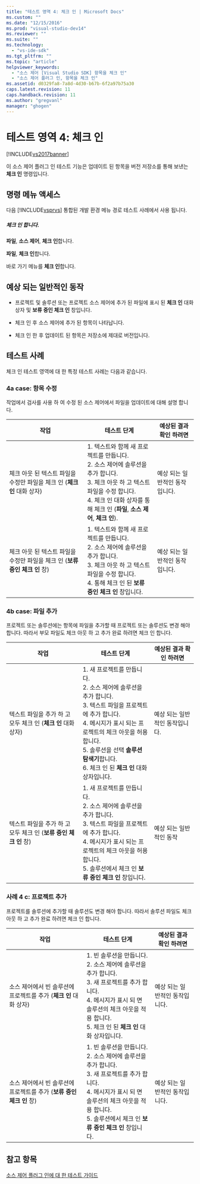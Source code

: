 ```yaml
---
title: "테스트 영역 4: 체크 인 | Microsoft Docs"
ms.custom: ""
ms.date: "12/15/2016"
ms.prod: "visual-studio-dev14"
ms.reviewer: ""
ms.suite: ""
ms.technology: 
  - "vs-ide-sdk"
ms.tgt_pltfrm: ""
ms.topic: "article"
helpviewer_keywords: 
  - "소스 제어 [Visual Studio SDK] 항목을 체크 인"
  - "소스 제어 플러그 인, 항목을 체크 인"
ms.assetid: d0329fa8-7a8d-4d30-b67b-6f2a97b75a30
caps.latest.revision: 11
caps.handback.revision: 11
ms.author: "gregvanl"
manager: "ghogen"
---
```

# 테스트 영역 4: 체크 인
[!INCLUDE[vs2017banner](../../code-quality/includes/vs2017banner.md)]

이 소스 제어 플러그 인 테스트 기능은 업데이트 된 항목을 버전 저장소를 통해 보낸는 **체크 인** 명령입니다.  
  
## 명령 메뉴 액세스  
 다음 [!INCLUDE[vsprvs](../../code-quality/includes/vsprvs_md.md)] 통합된 개발 환경 메뉴 경로 테스트 사례에서 사용 됩니다.  
  
##### 체크 인 합니다.  
 **파일**, **소스 제어**, **체크 인**합니다.  
  
 **파일**, **체크 인**합니다.  
  
 바로 가기 메뉴를 **체크 인**합니다.  
  
## 예상 되는 일반적인 동작  
  
-   프로젝트 및 솔루션 또는 프로젝트 소스 제어에 추가 된 파일에 표시 된 **체크 인** 대화 상자 및 **보류 중인 체크 인** 창입니다.  
  
-   체크 인 후 소스 제어에 추가 된 항목이 나타납니다.  
  
-   체크 인 한 후 업데이트 된 항목은 저장소에 제대로 버전입니다.  
  
## 테스트 사례  
 체크 인 테스트 영역에 대 한 특정 테스트 사례는 다음과 같습니다.  
  
### 4a case: 항목 수정  
 작업에서 검사를 사용 하 여 수정 된 소스 제어에서 파일을 업데이트에 대해 설명 합니다.  
  
|작업|테스트 단계|예상된 결과 확인 하려면|  
|--------|------------|-------------------|  
|체크 아웃 된 텍스트 파일을 수정만 파일을 체크 인 \(**체크 인** 대화 상자\)|1.  텍스트와 함께 새 프로젝트를 만듭니다.<br />2.  소스 제어에 솔루션을 추가 합니다.<br />3.  체크 아웃 하 고 텍스트 파일을 수정 합니다.<br />4.  체크 인 대화 상자를 통해 체크 인 \(**파일**, **소스 제어**, **체크 인**\).|예상 되는 일반적인 동작입니다.|  
|체크 아웃 된 텍스트 파일을 수정만 파일을 체크 인 \(**보류 중인 체크 인** 창\)|1.  텍스트와 함께 새 프로젝트를 만듭니다.<br />2.  소스 제어에 솔루션을 추가 합니다.<br />3.  체크 아웃 하 고 텍스트 파일을 수정 합니다.<br />4.  통해 체크 인 된 **보류 중인 체크 인** 창입니다.|예상 되는 일반적인 동작입니다.|  
  
### 4b case: 파일 추가  
 프로젝트 또는 솔루션에는 항목에 파일을 추가할 때 프로젝트 또는 솔루션도 변경 해야 합니다. 따라서 부모 파일도 체크 아웃 하 고 추가 완료 하려면 체크 인 합니다.  
  
|작업|테스트 단계|예상된 결과 확인 하려면|  
|--------|------------|-------------------|  
|텍스트 파일을 추가 하 고 모두 체크 인 \(**체크 인** 대화 상자\)|1.  새 프로젝트를 만듭니다.<br />2.  소스 제어에 솔루션을 추가 합니다.<br />3.  텍스트 파일을 프로젝트에 추가 합니다.<br />4.  메시지가 표시 되는 프로젝트의 체크 아웃을 허용 합니다.<br />5.  솔루션을 선택 **솔루션 탐색기**합니다.<br />6.  체크 인 된 **체크 인** 대화 상자입니다.|예상 되는 일반적인 동작입니다.|  
|텍스트 파일을 추가 하 고 모두 체크 인 \(**보류 중인 체크 인** 창\)|1.  새 프로젝트를 만듭니다.<br />2.  소스 제어에 솔루션을 추가 합니다.<br />3.  텍스트 파일을 프로젝트에 추가 합니다.<br />4.  메시지가 표시 되는 프로젝트의 체크 아웃을 허용 합니다.<br />5.  솔루션에서 체크 인 **보류 중인 체크 인** 창입니다.|예상 되는 일반적인 동작|  
  
### 사례 4 c: 프로젝트 추가  
 프로젝트를 솔루션에 추가할 때 솔루션도 변경 해야 합니다. 따라서 솔루션 파일도 체크 아웃 하 고 추가 완료 하려면 체크 인 합니다.  
  
|작업|테스트 단계|예상된 결과 확인 하려면|  
|--------|------------|-------------------|  
|소스 제어에서 빈 솔루션에 프로젝트를 추가 \(**체크 인** 대화 상자\)|1.  빈 솔루션을 만듭니다.<br />2.  소스 제어에 솔루션을 추가 합니다.<br />3.  새 프로젝트를 추가 합니다.<br />4.  메시지가 표시 되 면 솔루션의 체크 아웃을 적용 합니다.<br />5.  체크 인 된 **체크 인** 대화 상자입니다.|예상 되는 일반적인 동작입니다.|  
|소스 제어에서 빈 솔루션에 프로젝트를 추가 \(**보류 중인 체크 인** 창\)|1.  빈 솔루션을 만듭니다.<br />2.  소스 제어에 솔루션을 추가 합니다.<br />3.  새 프로젝트를 추가 합니다.<br />4.  메시지가 표시 되 면 솔루션의 체크 아웃을 적용 합니다.<br />5.  솔루션에서 체크 인 **보류 중인 체크 인** 창입니다.|예상 되는 일반적인 동작입니다.|  
  
## 참고 항목  
 [소스 제어 플러그 인에 대 한 테스트 가이드](../../extensibility/internals/test-guide-for-source-control-plug-ins.md)